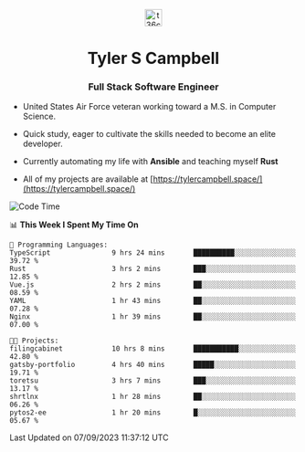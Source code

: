 <p align="center">
<a href="https://www.linkedin.com/in/t36campbell" target="blank"><img align="center" src="https://ik.imagekit.io/t36campbell/Portfolio/linkedin.png.original_m8bbGgPh6.png" alt="t36campbell" height="30" width="30" /></a>
</p>
<h1 align="center">Tyler S Campbell</h1>
<h3 align="center">Full Stack Software Engineer</h3>

* United States Air Force veteran working toward a M.S. in Computer Science.

* Quick study, eager to cultivate the skills needed to become an elite developer.

* Currently automating my life with **Ansible** and teaching myself **Rust**

* All of my projects are available at [https://tylercampbell.space/](https://tylercampbell.space/)

<!--START_SECTION:waka-->
![Code Time](http://img.shields.io/badge/Code%20Time-2%2C780%20hrs%2013%20mins-blue)

📊 **This Week I Spent My Time On** 

```text
💬 Programming Languages: 
TypeScript               9 hrs 24 mins       ██████████░░░░░░░░░░░░░░░   39.72 % 
Rust                     3 hrs 2 mins        ███░░░░░░░░░░░░░░░░░░░░░░   12.85 % 
Vue.js                   2 hrs 2 mins        ██░░░░░░░░░░░░░░░░░░░░░░░   08.59 % 
YAML                     1 hr 43 mins        ██░░░░░░░░░░░░░░░░░░░░░░░   07.28 % 
Nginx                    1 hr 39 mins        ██░░░░░░░░░░░░░░░░░░░░░░░   07.00 % 

🐱‍💻 Projects: 
filingcabinet            10 hrs 8 mins       ███████████░░░░░░░░░░░░░░   42.80 % 
gatsby-portfolio         4 hrs 40 mins       █████░░░░░░░░░░░░░░░░░░░░   19.71 % 
toretsu                  3 hrs 7 mins        ███░░░░░░░░░░░░░░░░░░░░░░   13.17 % 
shrtlnx                  1 hr 28 mins        ██░░░░░░░░░░░░░░░░░░░░░░░   06.26 % 
pytos2-ee                1 hr 20 mins        █░░░░░░░░░░░░░░░░░░░░░░░░   05.67 % 
```


 Last Updated on 07/09/2023 11:37:12 UTC
<!--END_SECTION:waka-->
